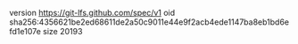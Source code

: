 version https://git-lfs.github.com/spec/v1
oid sha256:4356621be2ed68611de2a50c9011e44e9f2acb4ede1147ba8eb1bd6efd1e107e
size 20193

